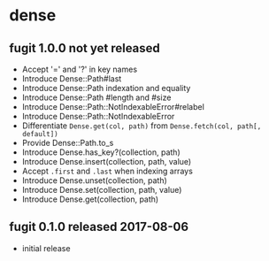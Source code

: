 
# dense


## fugit 1.0.0  not yet released

* Accept '=' and '?' in key names
* Introduce Dense::Path#last
* Introduce Dense::Path indexation and equality
* Introduce Dense::Path #length and #size
* Introduce Dense::Path::NotIndexableError#relabel
* Introduce Dense::Path::NotIndexableError
* Differentiate `Dense.get(col, path)` from `Dense.fetch(col, path[, default])`
* Provide Dense::Path.to_s
* Introduce Dense.has_key?(collection, path)
* Introduce Dense.insert(collection, path, value)
* Accept `.first` and `.last` when indexing arrays
* Introduce Dense.unset(collection, path)
* Introduce Dense.set(collection, path, value)
* Introduce Dense.get(collection, path)


## fugit 0.1.0  released 2017-08-06

* initial release

